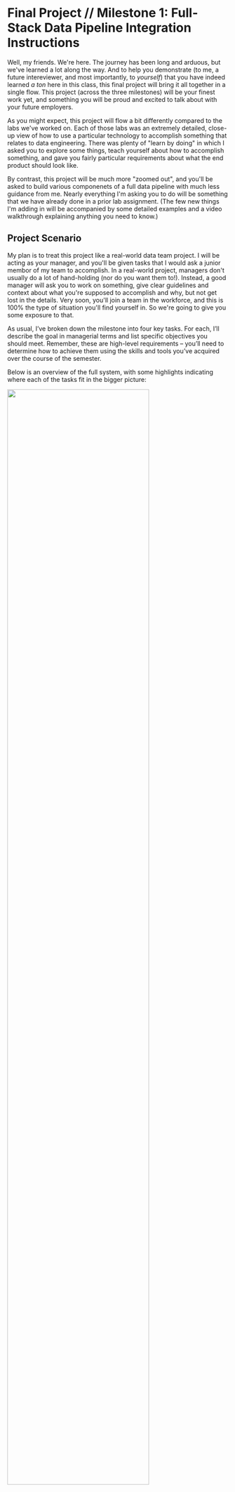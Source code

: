# Final Project // Milestone 1: Full-Stack Data Pipeline Integration Instructions

Well, my friends. We're here. The journey has been long and arduous, but we've learned a lot along the way. And to help you demonstrate (to me, a future intereviewer, and most importantly, to _yourself_) that you have indeed learned _a ton_ here in this class, this final project will bring it all together in a single flow. This project (across the three milestones) will be your finest work yet, and something you will be proud and excited to talk about with your future employers.

As you might expect, this project will flow a bit differently compared to the labs we've worked on. Each of those labs was an extremely detailed, close-up view of how to use a particular technology to accomplish something that relates to data engineering. There was plenty of "learn by doing" in which I asked you to explore some things, teach yourself about how to accomplish something, and gave you fairly particular requirements about what the end product should look like.

By contrast, this project will be much more "zoomed out", and you'll be asked to build various componenets of a full data pipeline with much less guidance from me. Nearly everything I'm asking you to do will be something that we have already done in a prior lab assignment. (The few new things I'm adding in will be accompanied by some detailed examples and a video walkthrough explaining anything you need to know.) 

## Project Scenario

My plan is to treat this project like a real-world data team project. I will be acting as your manager, and you'll be given tasks that I would ask a junior membor of my team to accomplish. In a real-world project, managers don't usually do a lot of hand-holding (nor do you want them to!). Instead, a good manager will ask you to work on something, give clear guidelines and context about what you're supposed to accomplish and why, but not get lost in the details. Very soon, you'll join a team in the workforce, and this is 100% the type of situation you'll find yourself in. So we're going to give you some exposure to that. 

As usual, I’ve broken down the milestone into four key tasks. For each, I’ll describe the goal in managerial terms and list specific objectives you should meet. Remember, these are high-level requirements – you’ll need to determine how to achieve them using the skills and tools you’ve acquired over the course of the semester. 

Below is an overview of the full system, with some highlights indicating where each of the tasks fit in the bigger picture:

<img src="screenshots/readme_img/system_overview.png"  width="80%">

And here's a rough idea of what the ending file system looks like, but, as you'll find out below, I'm not being prescriptive about how you name things, so this is just here in case it's helpful.

```bash
is-566-11-final-project-1
├─ README.md
├─ compose.yml
├─ dbt
│ ├─ analyses
│ │ ├─ campaign_sales_analysis.sql
│ │ └─ email_campaign_performance.sql
│ ├─ dbt_project.yml
│ ├─ models
│ │ ├─ intermediate
│ │ │  ├─ int_sales_order_line_items.sql
│ │ │  ├─ int_sales_order_with_customers.sql    # <-- Task 4
│ │ │  └─ int_sales_orders_with_campaign.sql
│ │ ├─ models.yml
│ │ └─ staging
│ │    ├─ adventure_db
│ │    │  ├─ stg_adventure_db__customers.sql
│ │    │  ├─ stg_adventure_db__inventory.sql
│ │    │  ├─ stg_adventure_db__product_vendors.sql
│ │    │  ├─ stg_adventure_db__products.sql
│ │    │  └─ stg_adventure_db__vendors.sql
│ │    ├─ ecom
│ │    │  ├─ base
│ │    │  │  ├─ base_ecom__email_campaigns.sql
│ │    │  │  ├─ base_ecom__email_mktg_new.sql
│ │    │  │  └─ base_ecom__sales_orders.sql
│ │    │  ├─ stg_ecom__email_campaigns.sql
│ │    │  ├─ stg_ecom__purchase_orders.sql
│ │    │  └─ stg_ecom__sales_orders.sql          # <-- Task 3
│ │    ├─ real_time                              # <-- Task 3
│ │    │  ├─ base                                # <-- Task 3
│ │    │  │  └─ base_real_time__sales_orders.sql # <-- Task 3
│ │    │  └─ stg_real_time__chat_logs.sql        # <-- Task 3
│ │    └─ sources.yml                            # <-- Task 3
│ ├─ seeds
│ │ ├─ _seeds.yml
│ │ ├─ measures.csv
│ │ └─ ship_method.csv
│ └─ tests
│   └─ generic
│     ├─ positive_inventory_values.sql
│     ├─ preferred_vendors_credit_check.sql
│     ├─ test_column_fully_null.sql
│     └─ test_single_conversion_per_order.sql
├─ load_stages.sql                               # <-- Task 2
├─ processor                                              
│ ├─ Dockerfile                # <-- Task 1                              
│ ├─ etl                                              
│ │ ├─ extract.py                                              
│ │ └─ load.py                                              
│ ├─ init.sql                                              
│ ├─ main.py                   # <-- Task 1                           
│ ├─ requirements.txt                                              
│ └─ utils
│   ├─ connections.py
│   ├─ env_loader.py
│   └─ watermark.py
├─ scratch.sql
└─ screenshots
```

> [!TIP]
> Despite my desire for this to feel like a real-world project and encouraging you to use some autonomy, that doesn't mean I'm not here to help. As usual, we'll try to balance this appropriately. But you'll be free to choose how you go about your solution without strict guidelines, and I'll plan to just be around to answer questions, help troubleshoot, etc.
>
> Note also: Unlike the last dbt lab, there are no tricks or "gotcha's" built into this assignment (at least not intentionally...). I'm much more interested in you _making it through_ the full data pipeline experience rather than experiencing some real-world pain along the way.

I couldn't be more excited for you. Let's do it.

---

## Task 1: Containerized Python ETL Microservice

Our team needs a lightweight ETL microservice to regularly collect data from two production systems and prepare it for our data warehouse. I’m tasking you with building a Python-based ETL process that connects to our two transactional databases (one PostgreSQL, one MongoDB), extracts the latest data, and lands it into an internal Snowflake stage for further processing. This service must be packaged as a Docker container to align with our deployment standards. We have some existing utility code to get you started, but you’ll need to understand that codebase and integrate your work into it. Treat this as if you’re joining an ongoing project – the framework is there, and you’re adding a new component to meet our goals.

> [!TIP]
> Update: I ended up recording another video during on of the sections where I did some of the other setup tasks that you should have done prior to the "getting started" video below. There is some overlap between the videos, but between the two, you should be able to get FULLY setup and working. Head [here](https://www.dropbox.com/scl/fi/ru66gcp35js0hpmjmo2kc/earlier-setup-for-the-final-project.mp4?rlkey=2qyf2817kja3xj1use95h6au9&dl=0) to watch.
>
> If you are feeling like you need a bit of a "Getting Started" guide with how to start building things out in python for this task, you're in luck. Here's a [careful walkthrough](https://www.dropbox.com/scl/fi/j5t1m96d5z1tkpjue5udy/How-to-get-started-Milestone-1.mp4?rlkey=2pw351w2dwco7owh309iud9sg&dl=0) that will get you fully up to speed with your code talking with one of the database services. Enjoy!

- **Build a Python ETL process**: Develop a script or module that connects to the PostgreSQL and MongoDB sources and retrieves the required data (e.g. recent transactions related to our multi-week Adventure data scenario). Ensure the ETL logic can handle data from both sources and format it as needed for loading. There are two sales tables to extract from the PostgreSQL database, and one chat logs collection to extract from MongoDB. Each of these three extractions can be placed in their own stage on Snowflake. (In other words, this python script doesn't need to do any combining; we'll take care of that with dbt downstream.)

> [!TIP]
> Part of the trick to properly pulling data from the two databases will entail using some timestamps and a "watermark" strategy to ensure that you only pull the data that has been added since the last time you queried that particular table. This will likely be a new concept for many, and you can read about the approach [here](https://chatgpt.com/share/67ee02e0-8d58-8010-a090-fb2cae0af5d6). I have provided the functions to implement this strategy, but here is one very helpful tip that will save you a lot of troubleshooting: notice that the two `extract_` functions will filter the data based on a column _in the table/collection that is being queried_. Given this, it would be a good idea to derive your new "watermark" timestamp from the data that you pull down each time (rather than, say, getting the current system time using a `datetime` function). This way, you're always trusting in the same source of timestamps (i.e., the generator service) to compare along a single linear timeline. (Cue the Loki reference!)

- **Use provided code framework**: You'll want to carefully review and understand the provided utility code (e.g. database connection helpers, config loaders, etc.). You'll be integrating your ETL logic into this existing codebase rather than starting from scratch, _just like you would do if you joined a real data team_. This will require you to read and understand the existing code structure and follow the project’s coding conventions.
- **Export to Snowflake stage**: After extraction (and without really doing any transformations unless you find you need them), the processor should load the data into an internal Snowflake stage. You'll see that there are already utility functions that will handle this for you, including some suggested names for the stages and the schema where you will be landing this data. Ensure that the data from both Postgres and MongoDB sources end up as staged files ready for Snowflake to ingest.
- **Containerize with Docker**: Write a Dockerfile and containerize the entire ETL service. Include all necessary dependencies (Python libraries for PostgreSQL, MongoDB, Snowflake, etc.) in the image. The container should then be configured to run inside the provided Docker Compose environment to ensure that it could run in our company's cloud-based container environment (which is outside the scope of this class...but I'm just making up some context).
- **Test the microservice independently**: Run your containerized ETL service to verify it pulls data correctly from both databases and uploads files to the Snowflake stage. (You may find it useful to write some files out temporarily just to look at the output of your work, but that would be up to you.) Debug any issues with connectivity (e.g. verifying that the credentials for Postgres and Mongo work as intended both locally and in the Docker Compose environment) and ensure the container logs or outputs indicate that the environment can remain running (if so configured) to constantly generate, process, and load data. The goal is a repeatable ETL process that the rest of our pipeline can depend on.

> [!IMPORTANT]
> The deliverable(s) for this milestone will (I think) just be a few short screen recordings of you showing your full system in action. But this won't happen until Milestone 3 in a couple of weeks. You'll obviously need to submit your code via GitHub by the due date, but you can wait to create this screen recording until I give you some clear direction on how to do so as a part of Milestone 3. For now, you should just carefully doublecheck that this task is doing exactly what has been requested in the high-level instructions.
>
> You'll know that your Task 1 is done when you:
> 1. Have both the generator and processor running, seeing records consistently processed (but not consistently increasing, meaning that you're only pulling and processing new records). If you look at the logs for the processor container in Docker Desktop, you will likely see something similar to the first screenshot below.)
> 2. You can run a `list @orders_stage`, `list @order_details_stage`, and `list @chat_stage`  and see files staged there (and being constantly added, given the activity in #1 above). To be extra sure, you may want to first run `remove @orders_stage`, etc., and then make sure that the files being _currently_ generated are landing there in each stage. (See the second screenshot below for a glimpse of what it should look like when you've run a `list` command after clearing out the stage with `remove`.)

<img src="screenshots/readme_img/docker_flowing.png"  width="80%">

<img src="screenshots/readme_img/files_staged.png"  width="80%">



---

## Task 2: Automated Stage Extraction in Snowflake

With data now landing in the Snowflake stage, we need to automate the ingestion of those staged files into our raw data tables in Snowflake so that they can make their way into our dbt setup. Your task is to set up a Snowflake Tasks pipeline that will regularly process the staged data. Essentially, Snowflake should automatically COPY the new data from the stage into a raw table and then clean up the stage (remove or mark processed files) to prevent reprocessing. Since this is unfamiliar territory, I’ve provided a template SQL script in which I've automated the loading of one of the stages you populated in Task 1; you’ll have to adapt it to the rest of the data. This in-warehouse automation will ensure our pipeline runs with minimal manual oversight, keeping the raw data up-to-date for transformation via dbt.

> [!TIP]
> Depending on how much you paid attention to your data generator running in docker while you did your development work in Task 1, you might have accumulated a very large amount of data in your various stages. To help us avoid too many credit costs on our classroom account, it would be a great idea to just manually clear out your stages before starting this task. Use the `remove` command to empty them, then let your docker environment send a few more batches up to work with as you figure this part out. Then, importantly, **turn off your docker environment** so that it stops sending data. You can turn it back on later when you're ready to test things.

- **Create a raw target table**: Make sure there are raw tables ready to receive the data from the stages. Define the schema for each to match the data format coming from the ETL (e.g. proper columns for all fields extracted from Postgres/Mongo). Keep in mind that the sales data is designed to match the existing sales data in our dbt warehouse, so you'll want to make sure that you make those data available to the dbt process you'll be working on in the next task. (The chat logs data is new and can just be loaded RAW like you'll see in my sample script.)
  > [!TIP]
  > A quick note: the earlier dbt lab assignments included a `delivery_estimate` column in the sales data, which was manufactured to provide you some cleaning/formatting experience with dbt. That column won't be coming through in from the generator service in the docker environment, so you can just leave that column as `NULL` in any downstream models that come out of this new source of sales data.  
- **Implement a Snowflake Task for loading**: Use Snowflake’s Tasks feature to schedule an automated execution of a COPY from the stage into the raw table. The task should run on a schedule (for example, hourly). Again, you'll see this in my template and I'll provide a [little video](https://www.dropbox.com/scl/fi/lbsyzfwtub7b55sw6dm46/snowflake-tasks.mov?rlkey=txi77pm1y5yz8qex6hggli63x&dl=0) overview of what that looks like. 
- **Clean up the stage**: After successfully loading the data, the pipeline should remove or archive the processed files from the stage. This should be done via a subsequent task that depends on the load task. Implement this cleanup step so the stage doesn’t accumulate old files. Again, the provided template includes a cleanup example – make sure to customize it for what you've built.
**Test the automated pipeline**: Once configured, manually trigger the Snowflake Task (or wait for its schedule) to verify it correctly moves data from the stage to the raw table. Check that new records appear in the raw table and that the staged files are cleared afterward. The end result should be a hands-off ingestion pipeline: whenever new data files arrive in the stage (from your ETL service), the Snowflake Task will load them into the warehouse and tidy up the staging area.

> [!IMPORTANT]
> Before moving on, make sure that your system is doing exactly what is being asked in the instructions. We'll take some video evidence in Milestone 3.
>
> You will know that your Task 2 is complete when you see your jobb firing (either on a regular schedule or at least manually like you saw in the video above). If the jobs do their job correctly, you should then be able to do a `list @[your stage name]` and see no more files staged there (assuming, of course, that your docker compose environment is off or paused when you check).
> In addition, you'll know that you have extracted data from your stages correctly when you see, in addition to the one `chat_logs_raw` table that I created for you, two normal-looking tables for the `orders` and `order_details` data, repectively. All three of these tables will existin the `RAW_EXT` schema in your database, and it would be a really good idea to ensure that they are being populated and that they look right. (I'm not going to display a screenshot for these because that will give away a bit too much of what the tables need to look like; instead, I'll just encourage you to think carefully about what data is being loaded into the stage, and what the resulting tables should contain.)

---

## Task 3: dbt Integration

Now that the raw data from our two sources is inside Snowflake, we need to integrate it into our warehouse model. Use dbt to create models that incorporate this raw data into the existing warehouse flow, following the same general workflow (base, stage, intermediate). This step is where you apply your data modeling skills to join, clean, and prepare the data to be incorporated into an intermediate, analysis-focused view. (The specific use case driving this modeling is a sales-monitoring dashboard for the last 30 days of sales, which you'll be building in the next task.) Your job is to use what you have learned about using dbt to incorporate these new sources of data into the broader warehouse environment. 

> [!TIP]
> Unlike the last lab assignment, you don't need to worry about whether these builds happen in `dev` or `prod`. We won't use dbt Cloud until Milestone 2, so there's no need to keep track of which one you're building in. I've intentionally pulled the dbt setup from the _solution_ to last week's assignment so that you shouldn't need to change anything in the project or connection profiles. This means that you're almost certainly going to be applying any model changes to the `dbt_dev` schema in your database when you use `dbt build`. (Just sharing this in case it helps you know where to go look for the tables you'll be building out in this task.)

- **Configure sources for new data**: Update your dbt project to declare the new raw data as sources. 
- **Develop staging models**: Create (or adapt existing) staging models that select from the raw source data and apply initial transformations/cleaning. Use the same conventions that we have been using in the last two projects, and make smart decisions that you could easily justify. The chat logs can go whereever you'd like them to go, but the two sales tables coming out of the PostgreSQL need to be formatted carefully so that they can be added to the existing sales table and downstream flow.

>[!TIP]
> To be clear, both tables of sales data that are coming out of your docker environment should be carefully added to the existing `stg_ecom__sales_orders` model from the last few weeks. This will require you to (a) be very particular about the format and order of the columns, and (b) figure out how to nest the order detail data into the `order_detail` column that is found in the `stg_ecom__sales_orders` table. (You're essentially going to have to do a lateral flatten in reverse, if that makes sense.) To help narrow your search for how to get this done, I would look into the `ARRAY_AGG()` function.

- **Adhere to dbt best practices**: Organize your models properly in the project structure, probably using the same hierarchy that we've already been using. Again, your goal is to integrate your new functionality into the existing flow of data. (And you can use my directory tree up above if that helps, but you don't have to follow it exactly.)
- **Test and iterate**: Run your dbt models to materialize the new tables, and verify the results. Check that the data looks correct (especially that your newly added data is showing up). The data being generated in the docker environment has _current_ dates, so this will be easy to verify. (Actually, I decided to provide a couple of sample queries to help you make sure you got this right. They are in a separate SQL file here in the repository, and here's a [direct link](https://github.com/byu-is-566/is-566-11-final-project-1-instructions/blob/main/check_data_flow_queries.sql) if that's helpful.) You are also welcome to add a few basic tests that make sense on important fields to validate data integrity, but I'm not going to be overly prescriptive about this. While testing isn’t the main focus of this milestone, just find some way to ensure the pipeline’s transformations are reliable so the final analytics will be accurate.

> [!IMPORTANT]
> Before moving on, make sure that your system is doing exactly what is being asked in the instructions. We'll take some video evidence in Milestone 3.
> 
> When you run the validation queries, you should see results that are similar to the two screenshots I've provided below. The only major difference you should expect between your query results and mine would be the first row where the rows (or items) are being counted; those values will depend on how many records you have accumulated in your warehouse from the docker generator. Otherwise, the proportions should be very similar to mine.

<img src="screenshots/readme_img/query_1.png"  width="80%">

<img src="screenshots/readme_img/query_2.png"  width="80%">

---

## Task 4: Analytical View and Dashboard in Snowsight

The last step is to present our insights in a user-friendly way. We need an analytical output (i.e., intermediate view like the others we've made) in the warehouse, which will feed a dashboard for visualization. You will create a final dbt model that specifically prepares the data for the sales dashboard, an example of which is provided as a screenshot below. You’ll be using Snowflake’s "Snowsight" visualization tools to build an interactive dashboard for end users. Again, because this is new territory, I'll provide a [short video overview](https://www.dropbox.com/scl/fi/psq15tg8sl94zbt90f4ma/snowsight-dashboards.mov?rlkey=5fpkvtpb8e0xp7eqlheaytklk&dl=0) to orient you to this tool. The dashboard should highlight sales volume over the past 30 days, over time (e.g. daily) and by the customer's country, as you see in the example below. The expectation is that by the end of this milestone, a stakeholder could open the Snowsight dashboard and immediately see how our sales are trending and which countries are driving those sales.

<img src="screenshots/readme_img/dashboard.png"  width="80%">

- **Create an analytical dbt model**: Develop a top-level dbt model that aggregates or summarizes the sales data for the dashboard. This model likely builds on your silver-layer models from step 3. (For reference, I called mine `int_sales_order_with_customers`.) This view will serve as the direct source for your dashboard.
- **Build the Snowsight dashboard**: Using the Snowsight interface in Snowflake, create a new dashboard. Add a chart for sales over time, similar to the one I've provided. 
- **Demonstrate end-to-end functionality**: Finally, verify that the _entire_ pipeline works together. Turn on your docker environment to generate data (perhaps with a large batch size?), wait until your automated snowflake tasks run, then (manually, for this milestone) execute dbt from your terminal to refresh models. Use the [validation queries I provided](https://github.com/byu-is-566/is-566-11-final-project-1-instructions/blob/main/check_data_flow_queries.sql) in this repository to verify that you are populating the sales data correctly. Finally, confirm that the Snowsight dashboard reflects the new data. This will prove that your containerized ETL, Snowflake ingestion, dbt transformations, and dashboard are all integrated. By completing this, you’ve essentially delivered a full-stack data pipeline: from source systems to an analytics dashboard.

> [!IMPORTANT]
> You will know that you're done with this milestone when: 
> 1. The validation queries linked above are showing comparable proportions (with a few exceptions, most rows should show 1s in both columns)
> 2. You have a dashboard that looks similar to mine above. (Getting a nice spread like you see in mine may require adding several thousand new records from the docker generator.)
> 3. You can confirm that everything is flowing properly from one end to the other, which is easily demonstrated by (a) turning on the generator configuration and letting it run for a few minutes, (b) allowing your Snowflake tasks to pull the data out of the stages, and then (c) re-running dbt from your terminal to pull the new records through the rest of the warehouse. If you look at the dashboard before and after doing a, b, and c, and you see the changes represented in your chart, then CONGRATULATIONS! You have officially implemented your first end-to-end data pipeline. Pretty awesome.

